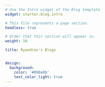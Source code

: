 ```yaml
---
# Use the Intro widget of the Blog template
widget: starter.blog.intro

# This file represents a page section.
headless: true

# Order that this section will appear in.
weight: 10

title: Ryandran's Blogs


design:
  background:
    color: '#090a0b'
    text_color_light: true
---
```

